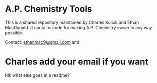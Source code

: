 # A.P. Chemistry Tools

This is a shared repository maintained by Charles Kulick and Ethan MacDonald.
It contains code for making A.P. Chemistry easier in any way possible. 

Contact: ethanmac9@gmail.com and 

# Charles add your email if you want

Idk what else goes in a readme?

